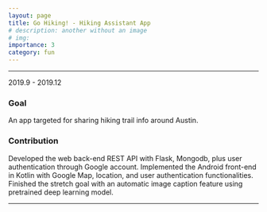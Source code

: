 ```yaml
---
layout: page
title: Go Hiking! - Hiking Assistant App
# description: another without an image
# img:
importance: 3
category: fun
---
```


<hr>

2019.9 - 2019.12

### Goal
An app targeted for sharing hiking trail info around Austin.

### Contribution
Developed the web back-end REST API with Flask, Mongodb, plus user authentication through Google account. Implemented the Android front-end in Kotlin with Google Map, location, and user authentication functionalities. Finished the stretch goal with an automatic image caption feature using pretrained deep learning model.

<hr>
